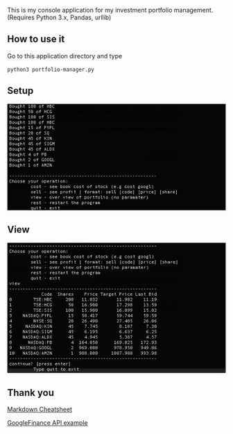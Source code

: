 This is my console application for my investment portfolio management.  (Requires Python 3.x, Pandas, urllib)

## How to use it

Go to this application directory and type 
```
python3 portfolio-manager.py
```

## Setup
![alt text](https://github.com/dev-sonnyk/portfolio-manager/raw/master/images/setup.png)

## View
![alt text](https://github.com/dev-sonnyk/portfolio-manager/raw/master/images/view.png)

## Thank you

[Markdown Cheatsheet](https://github.com/adam-p/markdown-here/wiki/Markdown-Cheatsheet)

[GoogleFinance API example](https://github.com/hongtaocai/googlefinance/blob/master/googlefinance/__init__.py)
